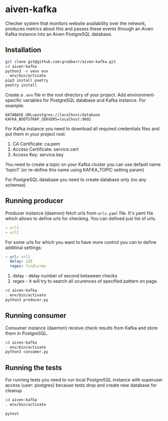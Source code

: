 # aiven-kafka

Checker system that monitors website availability over the
network, produces metrics about this and passes these events through an Aiven
Kafka instance into an Aiven PostgreSQL database.

## Installation

```bash
git clone git@github.com:grubberr/aiven-kafka.git
cd aiven-kafka
python3 -m venv env
. env/bin/activate
pip3 install poetry
poetry install
```

Create a `.env` file in the root directory of your project. Add
environment-specific variables for PostgreSQL database and Kafka instance.
For example:

```dosini
DATABASE_URL=postgres://localhost/database
KAFKA_BOOTSTRAP_SERVERS=localhost:9092
```

For Kafka instance you need to download all required credentials files and put them in your project root:
1. CA Certificate: ca.pem
2. Access Certificate: service.cert
3. Access Key: service.key

You need to create a topic on your Kafka cluster you can use default name 'topic1'
(or re-define this name using KAFKA_TOPIC setting param)

For PostgreSQL database you need to create database only (no any schemas)

## Running producer

Producer instance (daemon) fetch urls from `urls.yaml` file. It's yaml file which allows to define urls for checking.
You can defined just list of urls.

```yaml
- url1
- url2
```

For some urls for which you want to have more control
you can to define additinal settings:

```yaml
- url: url1
  delay: 120
  regex: find\s+me
```
1. delay - delay number of second betaween checks
2. regex - it will try to search all ocurences of specified pattern on page.

```bash
cd aiven-kafka
. env/bin/activate
python3 producer.py
```

## Running consumer

Consumer instance (daemon) receive check results from Kafka and store them in PostgreSQL.

```bash
cd aiven-kafka
. env/bin/activate
python3 consumer.py
```

## Running the tests

For running tests you need to run local PostgreSQL instance with superuser access (user: postgres)
because tests drop and create new database for cleanup

```bash
cd aiven-kafka
. env/bin/activate

pytest
```
